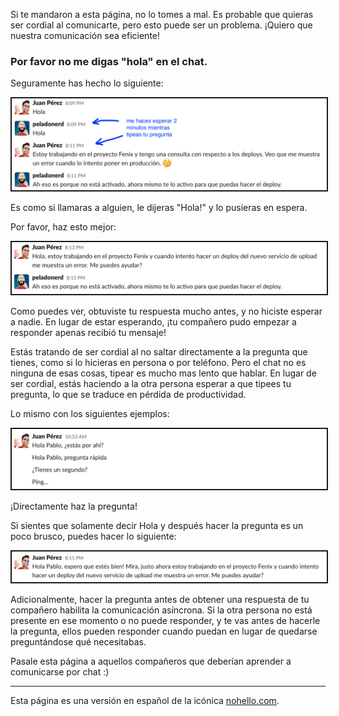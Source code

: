 Si te mandaron a esta página, no lo tomes a mal. Es probable que quieras ser cordial al comunicarte, pero esto puede ser un problema. ¡Quiero que nuestra comunicación sea eficiente!

### Por favor no me digas "hola" en el chat.

Seguramente has hecho lo siguiente:

<img src="./images/1.png" border="2"/>


Es como si llamaras a alguien, le dijeras "Hola!" y lo pusieras en espera.

Por favor, haz esto mejor:

<img src="./images/2.png" border="2"/>

Como puedes ver, obtuviste tu respuesta mucho antes, y no hiciste esperar a nadie. En lugar de estar esperando, ¡tu compañero pudo empezar a responder apenas recibió tu mensaje!

Estás tratando de ser cordial al no saltar directamente a la pregunta que tienes, como si lo hicieras en persona o por teléfono. Pero el chat no es ninguna de esas cosas, tipear es mucho mas lento que hablar. En lugar de ser cordial, estás haciendo a la otra persona esperar a que tipees tu pregunta, lo que se traduce en pérdida de productividad.

Lo mismo con los siguientes ejemplos:

<img src="./images/3.png" border="2"/>

¡Directamente haz la pregunta!

Si sientes que solamente decir Hola y después hacer la pregunta es un poco brusco, puedes hacer lo siguiente:

<img src="./images/4.png" border="2"/>

Adicionalmente, hacer la pregunta antes de obtener una respuesta de tu compañero habilita la comunicación asíncrona. Si la otra persona no está presente en ese momento o no puede responder, y te vas antes de hacerle la pregunta, ellos pueden responder cuando puedan en lugar de quedarse preguntándose qué necesitabas.

Pasale esta página a aquellos compañeros que deberían aprender a comunicarse por chat :)

---

Esta página es una versión en español de la icónica [nohello.com](https://nohello.com).